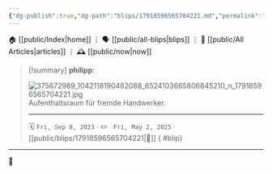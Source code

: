 ```yaml
---
{"dg-publish":true,"dg-path":"blips/17918596565704221.md","permalink":"/blips/17918596565704221/","title":"philipp on instagram @ 2023-09-08"}
---
```



<div class="transclusion internal-embed is-loaded"><div class="markdown-embed">




🏠 [[public/Index\|home]]  ⋮ 🗣️ [[public/all-blips\|blips]] ⋮  📝 [[public/All Articles\|articles]]  ⋮ 🕰️ [[public/now\|now]]


</div></div>


> [!summary] **philipp**:
>
> ![375672989_1042118190482088_6524103665806845210_n_17918596565704221.jpg](/img/user/attachments/375672989_1042118190482088_6524103665806845210_n_17918596565704221.jpg)
> Aufenthaltsraum für fremde Handwerker.
> - - -
>
> 🗓️ <code>Fri, Sep 8, 2023</code>  · ✏️ <code> Fri, May 2, 2025</code>  · [[public/blips/17918596565704221\|🔗]]
{ #blip}


- - -

 👾
